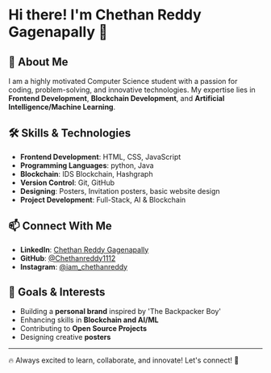 # Hi there! I'm Chethan Reddy Gagenapally 👋

## 🚀 About Me
I am a highly motivated Computer Science student with a passion for coding, problem-solving, and innovative technologies. My expertise lies in **Frontend Development**, **Blockchain Development**, and **Artificial Intelligence/Machine Learning**.

## 🛠 Skills & Technologies
- **Frontend Development**: HTML, CSS, JavaScript
- **Programming Languages**: python, Java
- **Blockchain**: IDS Blockchain, Hashgraph
- **Version Control**: Git, GitHub
- **Designing**: Posters, Invitation posters, basic website design
- **Project Development**: Full-Stack, AI & Blockchain

## 📫 Connect With Me
- **LinkedIn**: [Chethan Reddy Gagenapally](https://www.linkedin.com/in/chethan-reddy-gagenapally-199a51291)
- **GitHub**: [@Chethanreddy1112](https://github.com/Chethanreddy1112)
- **Instagram**: [@iam_chethanreddy](https://www.instagram.com/iam_chethanreddy)

## 🎯 Goals & Interests
- Building a **personal brand** inspired by 'The Backpacker Boy'
- Enhancing skills in **Blockchain and AI/ML**
- Contributing to **Open Source Projects**
- Designing creative **posters**

---
🔥 Always excited to learn, collaborate, and innovate! Let's connect! 🚀


